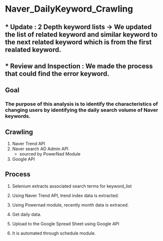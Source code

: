 # Naver_DailyKeyword_Crawling

## * Update : 2 Depth keyword lists -> We updated the list of related keyword and similar keyword to the next related keyword which is from the first realated keyword. 
## * Review and Inspection : We made the process that could find the error keyword.
## Goal
### The purpose of this analysis is to identify the characteristics of changing users by identifying the daily search volume of Naver keywords.

## Crawling 
1. Naver Trend API 
2. Naver search AD Admin API 
   * sourced by PowerNad Module 
3. Google API 

## Process
1. Selenium extracts associated search terms for keyword_list 

2. Using Naver Trend API, trend index data is extracted.

3. Using Powernad module, recently month data is extraced.

4. Get daily data.

5. Upload to the Google Spread Sheet using Google API

6. It is automated through schedule module.
